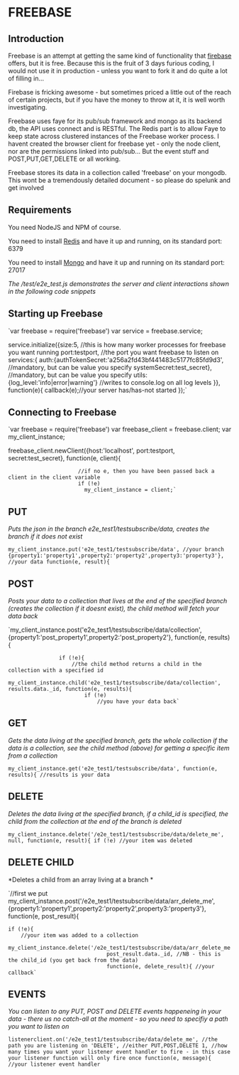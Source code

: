 FREEBASE
=====================

Introduction
-------------------------

Freebase is an attempt at getting the same kind of functionality that [firebase](https://www.firebase.com/) offers, but it is free. Because this is the fruit of 3 days furious coding, I would not use it in production - unless you want to fork it and do quite a lot of filling in...

Firebase is fricking awesome - but sometimes priced a little out of the reach of certain projects, but if you have the money to throw at it, it is well worth investigating.

Freebase uses faye for its pub/sub framework and mongo as its backend db, the API uses connect and is RESTful. The Redis part is to allow Faye to keep state across clustered instances of the Freebase worker process. I havent created the browser client for freebase yet - only the node client, nor are the permissions linked into pub/sub... But the event stuff and POST,PUT,GET,DELETE or all working.

Freebase stores its data in a collection called 'freebase' on your mongodb. This wont be a tremendously detailed document - so please do spelunk and get involved

Requirements
-------------------------

You need NodeJS and NPM of course.

You need to install [Redis](http://redis.io/topics/quickstart) and have it up and running, on its standard port: 6379

You need to install [Mongo](http://docs.mongodb.org/manual/installation/) and have it up and running on its standard port: 27017


*The /test/e2e_test.js demonstrates the server and client interactions shown in the following code snippets*

Starting up Freebase
-------------------------

`var freebase = require('freebase')
var service = freebase.service;

service.initialize({size:5, //this is how many worker processes for freebase you want running
					port:testport, //the port you want freebase to listen on
					services:{
						auth:{authTokenSecret:'a256a2fd43bf441483c5177fc85fd9d3', //mandatory, but can be value you specify
						systemSecret:test_secret}, //mandatory, but can be value you specify
						utils:{log_level:'info|error|warning'} //writes to console.log on all log levels
					}}, function(e){
						callback(e);//your server has/has-not started
					});`

Connecting to Freebase
-------------------------

`var freebase = require('freebase')
var freebase_client = freebase.client;
var my_client_instance;

freebase_client.newClient({host:'localhost', 
						  port:testport, 
						  secret:test_secret}, function(e, client){

						  //if no e, then you have been passed back a client in the client variable
						  if (!e)
						  	my_client_instance = client;`

PUT
-------------------------

*Puts the json in the branch e2e_test1/testsubscribe/data, creates the branch if it does not exist*

`my_client_instance.put('e2e_test1/testsubscribe/data', //your branch
					{property1:'property1',property2:'property2',property3:'property3'}, //your data
					function(e, result){`

POST
-------------------------

*Posts your data to a collection that lives at the end of the specified branch (creates the collection if it doesnt exist), the child method will fetch your data back*

`my_client_instance.post('e2e_test1/testsubscribe/data/collection', {property1:'post_property1',property2:'post_property2'}, function(e, results){

					if (!e){
						//the child method returns a child in the collection with a specified id
						my_client_instance.child('e2e_test1/testsubscribe/data/collection', results.data._id, function(e, results){
							if (!e)
								//you have your data back`

GET
---------------------------

*Gets the data living at the specified branch, gets the whole collection if the data is a collection, see the child method (above) for getting a specific item from a collection*

`my_client_instance.get('e2e_test1/testsubscribe/data', function(e, results){
	//results is your data`

DELETE
---------------------------
*Deletes the data living at the specified branch, if a child_id is specified, the child from the collection at the end of the branch is deleted*

`my_client_instance.delete('/e2e_test1/testsubscribe/data/delete_me', null, function(e, result){
	if (!e)
		//your item was deleted`

DELETE CHILD
----------------------------
*Deletes a child from an array living at a branch *

`//first we put
	my_client_instance.post('/e2e_test1/testsubscribe/data/arr_delete_me', {property1:'property1',property2:'property2',property3:'property3'}, function(e, post_result){

	if (!e){
		//your item was added to a collection
		my_client_instance.delete('/e2e_test1/testsubscribe/data/arr_delete_me',
								   post_result.data._id, //NB - this is the child_id (you get back from the data)
								   function(e, delete_result){ //your callback`

EVENTS
----------------------------

*You can listen to any PUT, POST and DELETE events happeneing in your data - there us no catch-all at the moment - so you need to specifiy a path you want to listen on*

`listenerclient.on('/e2e_test1/testsubscribe/data/delete_me', //the path you are listening on
					  'DELETE', //either PUT,POST,DELETE
					  1, //how many times you want your listener event handler to fire - in this case your listener function will only fire once
					  function(e, message){ //your listener event handler`




